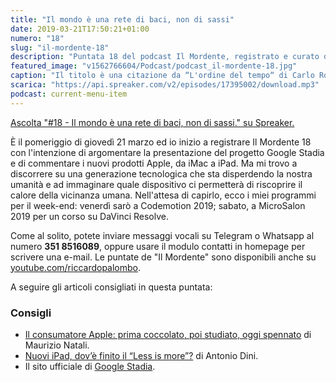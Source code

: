 ```yaml
---
title: "Il mondo è una rete di baci, non di sassi"
date: 2019-03-21T17:50:21+01:00
numero: "18"
slug: "il-mordente-18"
description: "Puntata 18 del podcast Il Mordente, registrato e curato da Riccardo Palombo."
featured_image: "v1562766604/Podcast/podcast_il-mordente-18.jpg"
caption: "Il titolo è una citazione da “L'ordine del tempo“ di Carlo Rovelli. È al termine di un discorso sugli eventi (baci) e sulle cose (sassi). Sopra, il Sistema Internazionale delle unità di misura (SI)."
scarica: "https://api.spreaker.com/v2/episodes/17395002/download.mp3"
podcast: current-menu-item
---
```


<a class="spreaker-player" href="https://www.spreaker.com/episode/17395002" data-resource="episode_id=17395002" data-width="100%" data-height="200" data-theme="light" data-playlist="false" data-playlist-continuous="false" data-autoplay="false" data-live-autoplay="false" data-chapters-image="true" data-episode-image-position="right" data-hide-logo="false" data-hide-likes="false" data-hide-comments="false" data-hide-sharing="false" data-hide-download="true" >Ascolta "#18 - Il mondo è una rete di baci, non di sassi." su Spreaker.</a>

È il pomeriggio di giovedì 21 marzo ed io inizio a registrare Il Mordente 18 con l'intenzione di argomentare la presentazione del progetto Google Stadia e di commentare i nuovi prodotti Apple, da iMac a iPad. Ma mi trovo a discorrere su una generazione tecnologica che sta disperdendo la nostra umanità e ad immaginare quale dispositivo ci permetterà di riscoprire il calore della vicinanza umana. Nell'attesa di capirlo, ecco i miei programmi per il week-end: venerdì sarò a Codemotion 2019; sabato, a MicroSalon 2019 per un corso su DaVinci Resolve.

Come al solito, potete inviare messaggi vocali su Telegram o Whatsapp al numero **351 8516089**, oppure usare il modulo contatti in homepage per scrivere una e-mail. Le puntate de "Il Mordente" sono disponibili anche su <a class="text-info" title="Canale Youtube Riccardo Palombo" href="https://www.youtube.com/riccardopalombo">youtube.com/riccardopalombo</a>.

A seguire gli articoli consigliati in questa puntata:
### Consigli
<ul>
<li><a class="text-info" href="https://www.saggiamente.com/2019/03/il-consumatore-apple-prima-coccolato-poi-studiato-oggi-spennato/" target="_blank" rel="noopener" title="Leggi l'articolo Il consumatore Apple: prima coccolato, poi studiato, oggi spennato">Il consumatore Apple: prima coccolato, poi studiato, oggi spennato</a> di Maurizio Natali.</li>
<li><a class="text-info" href="https://www.macitynet.it/nuovi-ipad-dove-finito-il-less-is-more/" target="_blank" rel="noopener" title="Leggi l'articolo Nuovi iPad, dov’è finito il “Less is more”">Nuovi iPad, dov’è finito il “Less is more”?</a> di Antonio Dini.</li>
<li>Il sito ufficiale di <a class="text-info" href="https://stadia.dev/" target="_blank" rel="noopener" title="Vedi il sito Google Stadia">Google Stadia</a>.</li>
</ul>